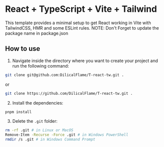 # React + TypeScript + Vite + Tailwind

This template provides a minimal setup to get React working in Vite with TailwindCSS, HMR and some ESLint rules.
NOTE: Don't Forget to update the package name in package.json

## How to use
1. Navigate inside the directory where you want to create your project and run the following command:
```bash
git clone git@github.com:DilicalFlame/T-react-tw.git .
```
or
```bash
git clone https://github.com/DilicalFlame/T-react-tw.git .
```
2. Install the dependencies:
```bash
pnpm install
```
3. Delete the `.git` folder:
```bash
rm -rf .git # in Linux or MacOS
Remove-Item -Recurse -Force .git # in Windows PowerShell
rmdir /s .git # in Windows Command Prompt
```